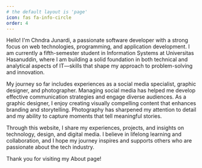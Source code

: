 ```yaml
---
# the default layout is 'page'
icon: fas fa-info-circle
order: 4
---
```


Hello! I'm Chndra Junardi, a passionate software developer with a strong focus on web technologies, programming, and application development. I am currently a fifth-semester student in Information Systems at Universitas Hasanuddin, where I am building a solid foundation in both technical and analytical aspects of IT—skills that shape my approach to problem-solving and innovation.

My journey so far includes experiences as a social media specialist, graphic designer, and photographer. Managing social media has helped me develop effective communication strategies and engage diverse audiences. As a graphic designer, I enjoy creating visually compelling content that enhances branding and storytelling. Photography has sharpened my attention to detail and my ability to capture moments that tell meaningful stories.

Through this website, I share my experiences, projects, and insights on technology, design, and digital media. I believe in lifelong learning and collaboration, and I hope my journey inspires and supports others who are passionate about the tech industry.

Thank you for visiting my About page!

